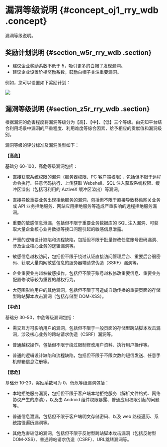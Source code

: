 # 漏洞等级说明 {#concept_oj1_rry_wdb .concept}

漏洞等级说明。

## 奖励计划说明 {#section_w5r_rry_wdb .section}

-   建议企业奖励系数不低于 5，吸引更多的白帽子发现漏洞。
-   建议企业设置阶梯奖励系数，鼓励白帽子关注重要漏洞。

例如，您可以设置如下奖励计划：

![](http://static-aliyun-doc.oss-cn-hangzhou.aliyuncs.com/assets/img/12690/3309_zh-CN.png)

## 漏洞等级说明 {#section_z5r_rry_wdb .section}

根据漏洞的危害程度将漏洞等级分为【高】、【中】、【低】三个等级。由先知平台结合利用场景中漏洞的严重程度、利用难度等综合因素，给予相应的贡献值和漏洞级别。

漏洞等级的评分标准及漏洞类型如下：

**【高危】**

基础分 60-100，高危等级漏洞包括：

-   直接获取系统权限的漏洞（服务器权限、PC 客户端权限），包括但不限于远程命令执行、任意代码执行、上传获取 Webshell、SQL 注入获取系统权限、缓冲区溢出（包括可利用的 ActiveX 缓冲区溢出）等漏洞。

-   直接导致重要业务出现拒绝服务的漏洞，包括但不限于直接导致移动网关业务或 API 业务拒绝服务、网站应用拒绝服务等造成严重影响的远程拒绝服务漏洞。

-   重要的敏感信息泄漏，包括但不限于重要业务数据库的 SQL 注入漏洞、可获取大量企业核心业务数据等接口问题引起的敏感信息泄露。

-   严重的逻辑设计缺陷和流程缺陷，包括但不限于批量修改任意账号密码漏洞、涉及企业核心业务的逻辑漏洞等。

-   敏感信息越权访问，包括但不限于绕过认证直接访问管理后台、重要后台弱密码、获取大量内网敏感信息的服务器端请求伪造（SSRF）漏洞等。

-   企业重要业务越权敏感操作，包括但不限于账号越权修改重要信息、重要业务配置修改等较为重要的越权行为。

-   大范围影响用户的其他漏洞，包括但不限于可造成自动传播的重要页面的存储型跨站脚本攻击漏洞（包括存储型 DOM-XSS）。


**【中危】**

基础分 30-50，中危等级漏洞包括：

-   需交互方可影响用户的漏洞，包括但不限于一般页面的存储型跨站脚本攻击漏洞，涉及核心业务的跨站请求伪造（CSRF）漏洞等。

-   普通越权操作，包括但不限于绕过限制修改用户资料、执行用户操作等。

-   普通的逻辑设计缺陷和流程缺陷，包括但不限于不限次数的短信发送、任意手机邮箱信息注册等。


**【低危】**

基础分 10-20，奖励系数可为 0，低危等级漏洞包括：

-   本地拒绝服务漏洞，包括但不限于客户端本地拒绝服务（解析文件格式、网络协议产生的崩溃），以及由 Android 组件权限暴露、普通应用权限引起的问题等。

-   普通信息泄漏，包括但不限于客户端明文存储密码、以及 web 路径遍历、系统路径遍历漏洞等。

-   其他危害较低的漏洞，包括但不限于反射型跨站脚本攻击漏洞（包括反射型 DOM-XSS）、普通跨站请求伪造（CSRF）、URL跳转漏洞等。


